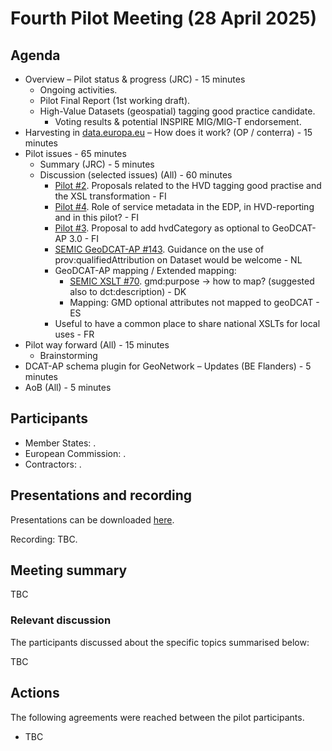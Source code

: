 # Fourth Pilot Meeting (28 April 2025)

## Agenda

* Overview – Pilot status & progress (JRC) - 15 minutes
    * Ongoing activities.
    * Pilot Final Report (1st working draft).
    * High-Value Datasets (geospatial) tagging good practice candidate.
        * Voting results & potential INSPIRE MIG/MIG-T endorsement.
* Harvesting in [data.europa.eu](https://data.europa.eu/en) – How does it work? (OP / conterra) - 15 minutes
* Pilot issues - 65 minutes
    *	Summary (JRC) - 5 minutes
    * Discussion (selected issues) (All) - 60 minutes
        * [Pilot #2](https://github.com/INSPIRE-MIF/GeoDCAT-AP-pilot/issues/2). Proposals related to the HVD tagging good practise and the XSL transformation - FI
        * [Pilot #4](https://github.com/INSPIRE-MIF/GeoDCAT-AP-pilot/issues/4). Role of service metadata in the EDP, in HVD-reporting and in this pilot? - FI
        * [Pilot #3](https://github.com/INSPIRE-MIF/GeoDCAT-AP-pilot/issues/3). Proposal to add hvdCategory as optional to GeoDCAT-AP 3.0 - FI
        * [SEMIC GeoDCAT-AP #143](https://github.com/SEMICeu/GeoDCAT-AP/issues/143). Guidance on the use of prov:qualifiedAttribution on Dataset would be welcome - NL
        * GeoDCAT-AP mapping / Extended mapping:
            * [SEMIC XSLT #70](https://github.com/SEMICeu/iso-19139-to-dcat-ap/issues/70). gmd:purpose -> how to map? (suggested also to dct:description) - DK
            * Mapping: GMD optional attributes not mapped to geoDCAT - ES
        * Useful to have a common place to share national XSLTs for local uses - FR  
*	Pilot way forward (All) - 15 minutes
    * Brainstorming
* DCAT-AP schema plugin for GeoNetwork – Updates (BE Flanders) - 5 minutes
* AoB (All) - 5 minutes

## Participants

* Member States: .
* European Commission: .
* Contractors: .

## Presentations and recording

Presentations can be downloaded [here](TBC).

Recording: TBC. 

## Meeting summary

TBC

### Relevant discussion	

The participants discussed about the specific topics summarised below:

TBC

## Actions

The following agreements were reached between the pilot participants.
* TBC
